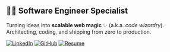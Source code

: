 ## 🧙‍♂️ Software Engineer Specialist

Turning ideas into **scalable web magic** ✨ (a.k.a. _code wizardry_).  
Architecting, coding, and shipping from zero to production.

[![LinkedIn](https://img.shields.io/badge/LinkedIn-0077B5?style=for-the-badge&logo=linkedin&logoColor=white)](https://www.linkedin.com/in/muriloarruda/)
[![GitHub](https://img.shields.io/badge/GitHub-181717?style=for-the-badge&logo=github&logoColor=white)](https://github.com/murilo-arruda)
[![Resume](https://img.shields.io/badge/Resume-PDF-red?style=for-the-badge&logo=adobeacrobatreader&logoColor=white)](./resume/Murilo-Arruda-2025.pdf)
